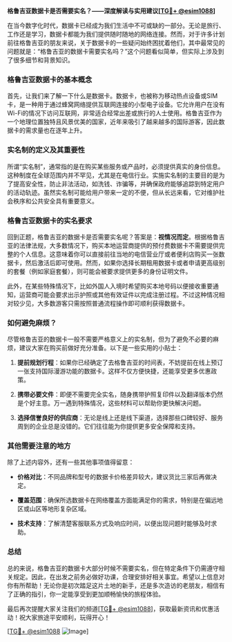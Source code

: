 **格鲁吉亚数据卡是否需要实名？——深度解读与实用建议[[TG💪+ @esim1088](https://t.me/s/esim1088)]**

在当今数字化时代，数据卡已经成为我们生活中不可或缺的一部分。无论是旅行、工作还是学习，数据卡都能为我们提供随时随地的网络连接。然而，对于许多计划前往格鲁吉亚的朋友来说，关于数据卡的一些疑问始终困扰着他们，其中最常见的问题就是：“格鲁吉亚的数据卡需要实名吗？”这个问题看似简单，但实际上涉及到了很多细节和背景知识。

### 格鲁吉亚数据卡的基本概念

首先，让我们来了解一下什么是数据卡。数据卡，也被称为移动热点设备或SIM卡，是一种用于通过蜂窝网络提供互联网连接的小型电子设备。它允许用户在没有Wi-Fi的情况下访问互联网，非常适合经常出差或旅行的人士使用。格鲁吉亚作为一个地理位置独特且风景优美的国家，近年来吸引了越来越多的国际游客，因此数据卡的需求量也在逐年上升。

### 实名制的定义及其重要性

所谓“实名制”，通常指的是在购买某些服务或产品时，必须提供真实的身份信息。这种制度在全球范围内并不罕见，尤其是在电信行业。实施实名制的主要目的是为了提高安全性，防止非法活动，如洗钱、诈骗等，并确保政府能够追踪到特定用户的活动轨迹。虽然实名制可能给用户带来一定的不便，但从长远来看，它对维护社会秩序和公共安全具有重要意义。

### 格鲁吉亚数据卡的实名要求

回到正题，格鲁吉亚的数据卡是否需要实名呢？答案是：**视情况而定**。根据格鲁吉亚的法律法规，大多数情况下，购买本地运营商提供的预付费数据卡不需要提供完整的个人信息。这意味着你可以直接前往当地的电信营业厅或者便利店购买一张数据卡，然后激活后即可使用。然而，如果你选择长期租用数据卡或者申请更高级别的套餐（例如家庭套餐），则可能会被要求提供更多的身份证明文件。

此外，在某些特殊情况下，比如外国人入境时希望购买本地号码以便接收重要通知，运营商可能会要求出示护照或其他有效证件以完成注册过程。不过这种情况相对较少见，大多数游客只需按照普通流程操作即可顺利获得数据卡。

### 如何避免麻烦？

尽管格鲁吉亚的数据卡一般不需要严格意义上的实名制，但为了避免不必要的麻烦，建议大家在购买前做好充分准备。以下是一些实用的小贴士：

1. **提前规划行程**：如果你已经确定了去格鲁吉亚的时间表，不妨提前在线上预订一张支持国际漫游功能的数据卡。这样不仅方便快捷，还能享受更多优惠政策。
   
2. **携带必要文件**：即便不需要完全实名，随身携带护照复印件以及翻译版本仍然是个好主意。万一遇到特殊情况，这些材料可以帮助你更快解决问题。

3. **选择信誉良好的供应商**：无论是线上还是线下渠道，选择那些口碑较好、服务周到的企业总是没错的。它们往往能为你提供更多安全保障和支持。

### 其他需要注意的地方

除了上述内容外，还有一些其他事项值得留意：

- **价格对比**：不同品牌和型号的数据卡价格差异较大，建议货比三家后再做决定。
  
- **覆盖范围**：确保所选数据卡在网络覆盖方面能满足你的需求，特别是在偏远地区或山区等地形复杂区域。
  
- **技术支持**：了解清楚客服联系方式及响应时间，以便出现问题时能够及时求助。

### 总结

总的来说，格鲁吉亚的数据卡大部分时候不需要实名，但在特定条件下仍需遵守相关规定。因此，在出发之前务必做好功课，合理安排好相关事宜。希望以上信息对你有所帮助！无论你是初次踏足这片土地的新手，还是多次造访的老朋友，相信有了正确的指引，你一定能享受到更加顺畅愉快的旅程体验。

最后再次提醒大家关注我们的频道[[TG💪+ @esim1088](https://t.me/s/esim1088)]，获取最新资讯和优惠活动！祝大家旅途平安顺利，玩得开心！

[[TG💪+ @esim1088](https://t.me/s/esim1088) ![Image](https://i.postimg.cc/4NQfJmqS/Snipaste-2025-05-13-00-14-12.png)]